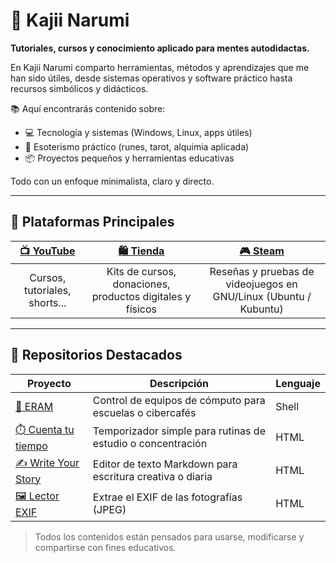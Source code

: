 # 🌙 Kajii Narumi

**Tutoriales, cursos y conocimiento aplicado para mentes autodidactas.**

En Kajii Narumi comparto herramientas, métodos y aprendizajes que me han sido útiles, desde sistemas operativos y software práctico hasta recursos simbólicos y didácticos.

📚 Aquí encontrarás contenido sobre:

- 💻 Tecnología y sistemas (Windows, Linux, apps útiles)  
- 🔮 Esoterismo práctico (runes, tarot, alquimia aplicada)  
- 📦 Proyectos pequeños y herramientas educativas

Todo con un enfoque minimalista, claro y directo.


---

## 📌 Plataformas Principales

| [📺 YouTube](https://youtube.com/@kajiinarumi) | [🛍️ Tienda](https://kajiinarumi.com) | [🎮 Steam](https://store.steampowered.com/curator/42511696-Kajii-Narumi/) |
|:---------------------------------------------:|:------------------------------------:|:-------------------------------------------------------------------------:|
| Cursos, tutoriales, shorts...                  | Kits de cursos, donaciones, productos digitales y físicos | Reseñas y pruebas de videojuegos en GNU/Linux (Ubuntu / Kubuntu) |


---

## 📂 Repositorios Destacados

| Proyecto                          | Descripción                                                             | Lenguaje      |
|----------------------------------|-------------------------------------------------------------------------|---------------|
| [📘 ERAM](https://kajiinarumi.github.io/ERAM/)              | Control de equipos de cómputo para escuelas o cibercafés               | Shell         |
| [⏱️ Cuenta tu tiempo](https://kajiinarumi.github.io/Cuenta-tu-tiempo/) | Temporizador simple para rutinas de estudio o concentración            | HTML          |
| [✍️ Write Your Story](https://kajiinarumi.github.io/write-your-story/) | Editor de texto Markdown para escritura creativa o diaria                       | HTML          |
| [🖼 Lector EXIF ](https://kajiinarumi.github.io/LectorEXIF/) | Extrae el EXIF de las fotografías (JPEG) | HTML |


> Todos los contenidos están pensados para usarse, modificarse y compartirse con fines educativos.
